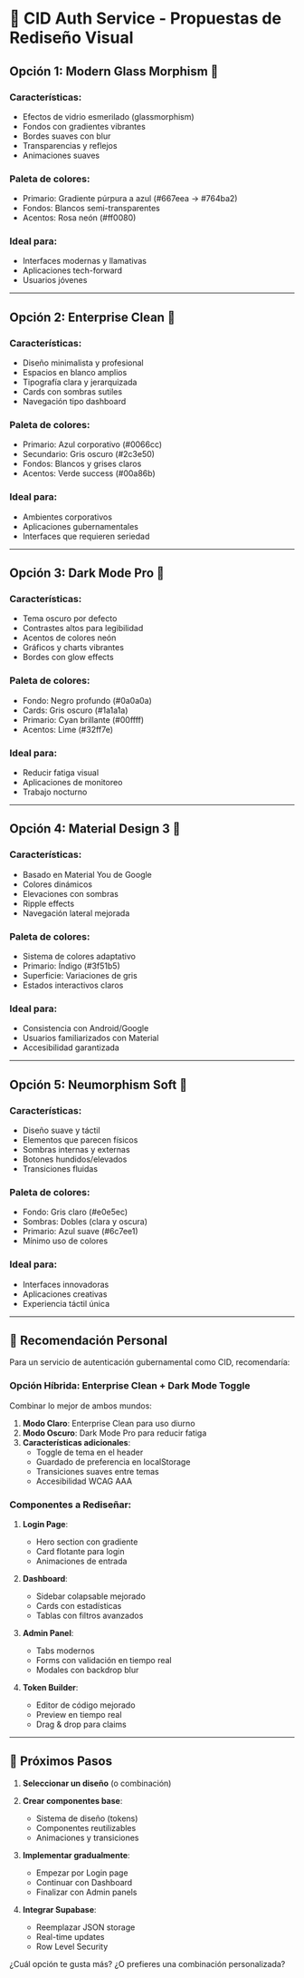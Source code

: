 # 🎨 CID Auth Service - Propuestas de Rediseño Visual

## Opción 1: **Modern Glass Morphism** 🌟
### Características:
- Efectos de vidrio esmerilado (glassmorphism)
- Fondos con gradientes vibrantes
- Bordes suaves con blur
- Transparencias y reflejos
- Animaciones suaves

### Paleta de colores:
- Primario: Gradiente púrpura a azul (#667eea → #764ba2)
- Fondos: Blancos semi-transparentes
- Acentos: Rosa neón (#ff0080)

### Ideal para:
- Interfaces modernas y llamativas
- Aplicaciones tech-forward
- Usuarios jóvenes

---

## Opción 2: **Enterprise Clean** 💼
### Características:
- Diseño minimalista y profesional
- Espacios en blanco amplios
- Tipografía clara y jerarquizada
- Cards con sombras sutiles
- Navegación tipo dashboard

### Paleta de colores:
- Primario: Azul corporativo (#0066cc)
- Secundario: Gris oscuro (#2c3e50)
- Fondos: Blancos y grises claros
- Acentos: Verde success (#00a86b)

### Ideal para:
- Ambientes corporativos
- Aplicaciones gubernamentales
- Interfaces que requieren seriedad

---

## Opción 3: **Dark Mode Pro** 🌙
### Características:
- Tema oscuro por defecto
- Contrastes altos para legibilidad
- Acentos de colores neón
- Gráficos y charts vibrantes
- Bordes con glow effects

### Paleta de colores:
- Fondo: Negro profundo (#0a0a0a)
- Cards: Gris oscuro (#1a1a1a)
- Primario: Cyan brillante (#00ffff)
- Acentos: Lime (#32ff7e)

### Ideal para:
- Reducir fatiga visual
- Aplicaciones de monitoreo
- Trabajo nocturno

---

## Opción 4: **Material Design 3** 🎯
### Características:
- Basado en Material You de Google
- Colores dinámicos
- Elevaciones con sombras
- Ripple effects
- Navegación lateral mejorada

### Paleta de colores:
- Sistema de colores adaptativo
- Primario: Índigo (#3f51b5)
- Superficie: Variaciones de gris
- Estados interactivos claros

### Ideal para:
- Consistencia con Android/Google
- Usuarios familiarizados con Material
- Accesibilidad garantizada

---

## Opción 5: **Neumorphism Soft** 🔮
### Características:
- Diseño suave y táctil
- Elementos que parecen físicos
- Sombras internas y externas
- Botones hundidos/elevados
- Transiciones fluidas

### Paleta de colores:
- Fondo: Gris claro (#e0e5ec)
- Sombras: Dobles (clara y oscura)
- Primario: Azul suave (#6c7ee1)
- Mínimo uso de colores

### Ideal para:
- Interfaces innovadoras
- Aplicaciones creativas
- Experiencia táctil única

---

## 🎯 Recomendación Personal

Para un servicio de autenticación gubernamental como CID, recomendaría:

### **Opción Híbrida: Enterprise Clean + Dark Mode Toggle**

Combinar lo mejor de ambos mundos:
1. **Modo Claro**: Enterprise Clean para uso diurno
2. **Modo Oscuro**: Dark Mode Pro para reducir fatiga
3. **Características adicionales**:
   - Toggle de tema en el header
   - Guardado de preferencia en localStorage
   - Transiciones suaves entre temas
   - Accesibilidad WCAG AAA

### Componentes a Rediseñar:
1. **Login Page**:
   - Hero section con gradiente
   - Card flotante para login
   - Animaciones de entrada

2. **Dashboard**:
   - Sidebar colapsable mejorado
   - Cards con estadísticas
   - Tablas con filtros avanzados

3. **Admin Panel**:
   - Tabs modernos
   - Forms con validación en tiempo real
   - Modales con backdrop blur

4. **Token Builder**:
   - Editor de código mejorado
   - Preview en tiempo real
   - Drag & drop para claims

---

## 🚀 Próximos Pasos

1. **Seleccionar un diseño** (o combinación)
2. **Crear componentes base**:
   - Sistema de diseño (tokens)
   - Componentes reutilizables
   - Animaciones y transiciones

3. **Implementar gradualmente**:
   - Empezar por Login page
   - Continuar con Dashboard
   - Finalizar con Admin panels

4. **Integrar Supabase**:
   - Reemplazar JSON storage
   - Real-time updates
   - Row Level Security

¿Cuál opción te gusta más? ¿O prefieres una combinación personalizada?